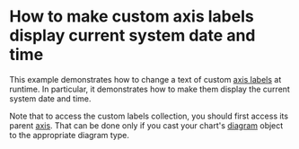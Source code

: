 # How to make custom axis labels display current system date and time


<p>This example demonstrates how to change a text of custom <a href="http://devexpress.com/Help/Content.aspx?help=XtraCharts&document=CustomDocument5804.htm">axis labels</a>  at runtime. In particular, it demonstrates how to make them display the current system date and time.</p><p>Note that to access the custom labels collection, you should first access its parent <a href="http://devexpress.com/Help/Content.aspx?help=XtraCharts&document=CustomDocument6016.htm">axis</a>. That can be done only if you cast your chart's <a href="http://devexpress.com/Help/Content.aspx?help=XtraCharts&document=CustomDocument6017.htm">diagram</a> object to the appropriate diagram type.</p>

<br/>


